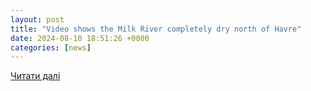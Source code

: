 ```yaml
---
layout: post
title: "Video shows the Milk River completely dry north of Havre"
date: 2024-08-10 18:51:26 +0000
categories: [news]
---
```


[Читати далі](https://www.ktvh.com/news/video-shows-the-milk-river-completely-dry-north-of-havre)

